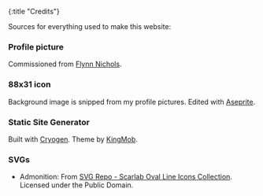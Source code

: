 {:title "Credits"}

Sources for everything used to make this website:

### Profile picture

Commissioned from [Flynn Nichols](https://www.patreon.com/icelevel).

### 88x31 icon

Background image is snipped from my profile pictures. Edited with [Aseprite](https://www.aseprite.org).

### Static Site Generator

Built with [Cryogen](http://cryogenweb.org). Theme by [KingMob](http://github.com/KingMob).

### SVGs

* Admonition: From [SVG Repo - Scarlab Oval Line Icons Collection](https://www.svgrepo.com/collection/scarlab-oval-line-icons). Licensed under the Public Domain.
